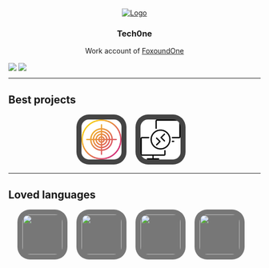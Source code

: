 <style>
    .dot_2 {
        border-radius: 25px;
        background: #777777;
        padding: 10px; 
    }
    .dot_1 {
        border-radius: 25px;
        background: #444444;
        padding: 10px; 
    }
</style>

<a name="readme-top"></a>

<br />
<div align="center">
  <a href="https://github.com/Tech0ne">
    <img src="https://avatars.githubusercontent.com/u/114503799?v=4" alt="Logo" width="80" height="80">
  </a>

  <h3 align="center">Tech0ne</h3>

  <p align="center">
    Work account of <a href="https://github.com/fxndone">FoxoundOne</a>
    <br />
</div>

<img align="center" height="160" src="https://github-readme-stats.vercel.app/api/top-langs/?username=tech0ne&layout=compact&theme=transparent" />
  <img align="center" height="160" src="https://github-readme-stats.vercel.app/api?username=tech0ne&theme=transparent&count_private=true&include_all_commits=true&show_icons=true&custom_title=Stats"/>

---

## Best projects

<p align="center">
<a href="https://github.com/Tech0ne/EPITECH-MyHunter"><img class="dot_1" src="images/icons/my_hunter.png" width="80" height="80"/></a>&emsp;
<a href="https://github.com/Tech0ne/RemoteWiFi-client"><img class="dot_1" src="images/icons/remote_wifi.png" width="80" height="80"/></a>&emsp;
</p>

---

## Loved languages

<p align="center">
    <a href="https://www.python.org/"><img class="dot_2" src="https://worldvectorlogo.com/logos/python-5.svg" width="80" height="80"/></a>&emsp;
    <a href="https://cplusplus.com/"><img class="dot_2" src="https://worldvectorlogo.com/logos/c.svg" width="80" height="80"/></a>&emsp;
    <a href="https://www.rust-lang.org/"><img class="dot_2" src="https://worldvectorlogo.com/logos/rust.svg" width="80" height="80"/></a>&emsp;
    <a href="https://www.rust-lang.org/"><img class="dot_2" src="https://worldvectorlogo.com/logos/unity-69.svg" width="80" height="80"/></a>&emsp;
</p>